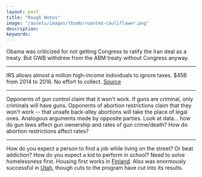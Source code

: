 ```yaml
---
layout: post
title: "Rough Notes"
image: "/assets/images/thumb/roasted-cauliflower.png"
description:
keywords:
---
```


Obama was criticized for not getting Congress to ratify the Iran deal as a treaty. But GWB withdrew from the ABM treaty without Congress anyway.

---

IRS allows almost a million high-income individuals to ignore taxes. $45B from 2014 to 2016. No effort to collect. [Source](https://www.washingtonpost.com/business/economy/2020/06/01/3e872e1a-a425-11ea-bb20-ebf0921f3bbd_story.html)

---

Opponents of gun control claim that it won't work. If guns are criminal, only criminals will have guns. Opponents of abortion restrictions claim that they won't work -- that unsafe back-alley abortions will take the place of legal ones. Analogous arguments made by opposite parties. Look at data... how do gun laws affect gun ownership and rates of gun crime/death? How do abortion restrictions affect rates?

---

How do you expect a person to find a job while living on the street? Or beat addiction? How do you expect a kid to perform in school? Need to solve homelessness first. Housing first works in [Finland](https://scoop.me/housing-first-finland-homelessness/). Also was enormously successful in [Utah](https://www.npr.org/2015/12/10/459100751/utah-reduced-chronic-homelessness-by-91-percent-heres-how), though cuts to the program have cut into its results.
